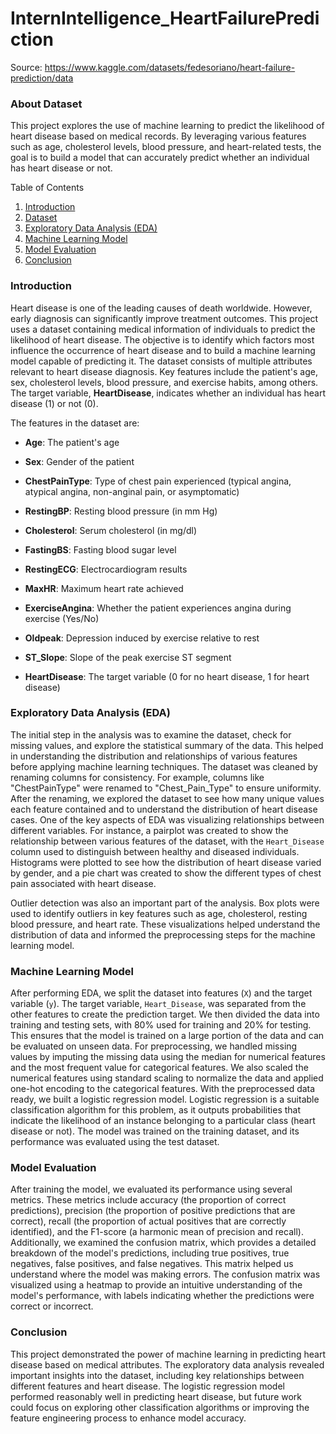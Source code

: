 # InternIntelligence_HeartFailurePrediction
Source: https://www.kaggle.com/datasets/fedesoriano/heart-failure-prediction/data
</hr>
<h3>About Dataset</h3>

This project explores the use of machine learning to predict the likelihood of heart disease based on medical records. By leveraging various features such as age, cholesterol levels, blood pressure, and heart-related tests, the goal is to build a model that can accurately predict whether an individual has heart disease or not.
</hr>
 Table of Contents

1. [Introduction](#introduction)
2. [Dataset](#dataset)
3. [Exploratory Data Analysis (EDA)](#exploratory-data-analysis-eda)
4. [Machine Learning Model](#machine-learning-model)
5. [Model Evaluation](#model-evaluation)
6. [Conclusion](#conclusion)
</hr>
<h3>Introduction</h3>

Heart disease is one of the leading causes of death worldwide. However, early diagnosis can significantly improve treatment outcomes. This project uses a dataset containing medical information of individuals to predict the likelihood of heart disease. The objective is to identify which factors most influence the occurrence of heart disease and to build a machine learning model capable of predicting it. The dataset consists of multiple attributes relevant to heart disease diagnosis. Key features include the patient's age, sex, cholesterol levels, blood pressure, and exercise habits, among others. The target variable, **HeartDisease**, indicates whether an individual has heart disease (1) or not (0).

The features in the dataset are:

- **Age**: The patient's age

- **Sex**: Gender of the patient

- **ChestPainType**: Type of chest pain experienced (typical angina, atypical angina, non-anginal pain, or asymptomatic)

- **RestingBP**: Resting blood pressure (in mm Hg)
  
- **Cholesterol**: Serum cholesterol (in mg/dl)
  
- **FastingBS**: Fasting blood sugar level
  
- **RestingECG**: Electrocardiogram results

- **MaxHR**: Maximum heart rate achieved
  
- **ExerciseAngina**: Whether the patient experiences angina during exercise (Yes/No)
  
- **Oldpeak**: Depression induced by exercise relative to rest
  
- **ST_Slope**: Slope of the peak exercise ST segment
  
- **HeartDisease**: The target variable (0 for no heart disease, 1 for heart disease)
</hr>
<h3>Exploratory Data Analysis (EDA)</h3>

The initial step in the analysis was to examine the dataset, check for missing values, and explore the statistical summary of the data. This helped in understanding the distribution and relationships of various features before applying machine learning techniques. The dataset was cleaned by renaming columns for consistency. For example, columns like "ChestPainType" were renamed to "Chest_Pain_Type" to ensure uniformity. After the renaming, we explored the dataset to see how many unique values each feature contained and to understand the distribution of heart disease cases. One of the key aspects of EDA was visualizing relationships between different variables. For instance, a pairplot was created to show the relationship between various features of the dataset, with the `Heart_Disease` column used to distinguish between healthy and diseased individuals. Histograms were plotted to see how the distribution of heart disease varied by gender, and a pie chart was created to show the different types of chest pain associated with heart disease.


Outlier detection was also an important part of the analysis. Box plots were used to identify outliers in key features such as age, cholesterol, resting blood pressure, and heart rate. These visualizations helped understand the distribution of data and informed the preprocessing steps for the machine learning model.
</hr>
<h3>Machine Learning Model</h3>

After performing EDA, we split the dataset into features (`X`) and the target variable (`y`). The target variable, `Heart_Disease`, was separated from the other features to create the prediction target. We then divided the data into training and testing sets, with 80% used for training and 20% for testing. This ensures that the model is trained on a large portion of the data and can be evaluated on unseen data. For preprocessing, we handled missing values by imputing the missing data using the median for numerical features and the most frequent value for categorical features. We also scaled the numerical features using standard scaling to normalize the data and applied one-hot encoding to the categorical features. With the preprocessed data ready, we built a logistic regression model. Logistic regression is a suitable classification algorithm for this problem, as it outputs probabilities that indicate the likelihood of an instance belonging to a particular class (heart disease or not). The model was trained on the training dataset, and its performance was evaluated using the test dataset.
</hr>
<h3>Model Evaluation</h3>

After training the model, we evaluated its performance using several metrics. These metrics include accuracy (the proportion of correct predictions), precision (the proportion of positive predictions that are correct), recall (the proportion of actual positives that are correctly identified), and the F1-score (a harmonic mean of precision and recall).
Additionally, we examined the confusion matrix, which provides a detailed breakdown of the model's predictions, including true positives, true negatives, false positives, and false negatives. This matrix helped us understand where the model was making errors. The confusion matrix was visualized using a heatmap to provide an intuitive understanding of the model's performance, with labels indicating whether the predictions were correct or incorrect.
</hr>
<h3>Conclusion</h3>

This project demonstrated the power of machine learning in predicting heart disease based on medical attributes. The exploratory data analysis revealed important insights into the dataset, including key relationships between different features and heart disease. The logistic regression model performed reasonably well in predicting heart disease, but future work could focus on exploring other classification algorithms or improving the feature engineering process to enhance model accuracy.
